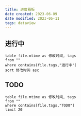 ```yaml
---
title: 进度看板
date created: 2023-06-09
date modified: 2023-06-11
tags: dataview
---
```

## 进行中
```dataview
table file.mtime as 修改时间, tags
from ""
where contains(file.tags,"进行中")
sort 修改时间 asc
```
## TODO
```dataview
table file.mtime as 修改时间, tags
from ""
where contains(file.tags,"TODO")
limit 20
```